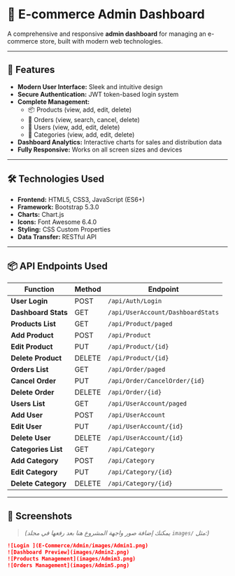 # 🛒 E-commerce Admin Dashboard

A comprehensive and responsive **admin dashboard** for managing an e-commerce store, built with modern web technologies.

---

## 🌟 Features

- **Modern User Interface:** Sleek and intuitive design  
- **Secure Authentication:** JWT token-based login system  
- **Complete Management:**  
  - 📦 Products (view, add, edit, delete)  
  - 🛒 Orders (view, search, cancel, delete)  
  - 👥 Users (view, add, edit, delete)  
  - 📂 Categories (view, add, edit, delete)  
- **Dashboard Analytics:** Interactive charts for sales and distribution data  
- **Fully Responsive:** Works on all screen sizes and devices  

---

## 🛠 Technologies Used

- **Frontend:** HTML5, CSS3, JavaScript (ES6+)  
- **Framework:** Bootstrap 5.3.0  
- **Charts:** Chart.js  
- **Icons:** Font Awesome 6.4.0  
- **Styling:** CSS Custom Properties  
- **Data Transfer:** RESTful API  

---

## 📦 API Endpoints Used

| Function          | Method | Endpoint                                |
|-------------------|--------|-----------------------------------------|
| **User Login**    | POST   | `/api/Auth/Login`                       |
| **Dashboard Stats** | GET   | `/api/UserAccount/DashboardStats`       |
| **Products List** | GET    | `/api/Product/paged`                    |
| **Add Product**   | POST   | `/api/Product`                          |
| **Edit Product**  | PUT    | `/api/Product/{id}`                     |
| **Delete Product**| DELETE | `/api/Product/{id}`                     |
| **Orders List**   | GET    | `/api/Order/paged`                      |
| **Cancel Order**  | PUT    | `/api/Order/CancelOrder/{id}`           |
| **Delete Order**  | DELETE | `/api/Order/{id}`                       |
| **Users List**    | GET    | `/api/UserAccount/paged`                |
| **Add User**      | POST   | `/api/UserAccount`                      |
| **Edit User**     | PUT    | `/api/UserAccount/{id}`                 |
| **Delete User**   | DELETE | `/api/UserAccount/{id}`                 |
| **Categories List** | GET  | `/api/Category`                         |
| **Add Category**  | POST   | `/api/Category`                         |
| **Edit Category** | PUT    | `/api/Category/{id}`                    |
| **Delete Category**| DELETE| `/api/Category/{id}`                    |

---

## 📸 Screenshots

> *(يمكنك إضافة صور واجهة المشروع هنا بعد رفعها في مجلد `images/` مثل:)*

```markdown
![Login ](E-Commerce/Admin/images/Admin1.png)
![Dashboard Preview](images/Admin2.png)
![Products Management](images/Admim3.png)
![Orders Management](images/Admim5.png)
